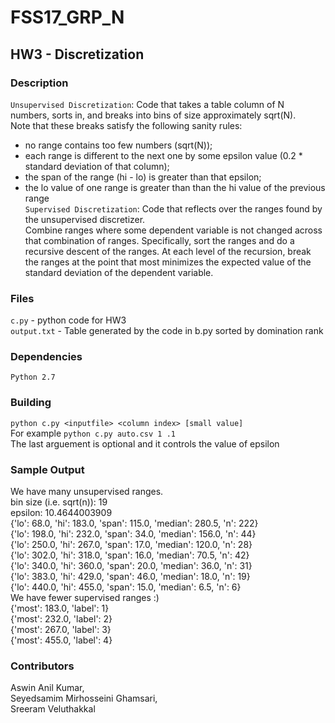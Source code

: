 # FSS17_GRP_N
## HW3 - Discretization

### Description
`Unsupervised Discretization`: Code that takes a table column of N numbers, sorts in, and breaks into bins of size approximately sqrt(N).   
Note that these breaks satisfy the following sanity rules:  
- no range contains too few numbers (sqrt(N));  
- each range is different to the next one by some epsilon value (0.2 * standard deviation of that column);
- the span of the range (hi - lo) is greater than that epsilon;  
- the lo value of one range is greater than than the hi value of the previous range  
`Supervised Discretization`: Code that reflects over the ranges found by the unsupervised discretizer.  
Combine ranges where some dependent variable is not changed across that combination of ranges. Specifically, sort the ranges and do a recursive descent of the ranges. At each level of the recursion, break the ranges at the point that most minimizes the expected value of the standard deviation of the dependent variable.

### Files
`c.py` - python code for HW3   
`output.txt` - Table generated by the code in b.py sorted by domination rank  

### Dependencies
`Python 2.7`

### Building
`python c.py <inputfile> <column index> [small value]`  
For example `python c.py auto.csv 1 .1`  
The last arguement is optional and it controls the value of epsilon

### Sample Output
We have many unsupervised ranges.  
bin size (i.e. sqrt(n)): 19  
epsilon: 10.4644003909  
{'lo': 68.0, 'hi': 183.0, 'span': 115.0, 'median': 280.5, 'n': 222}  
{'lo': 198.0, 'hi': 232.0, 'span': 34.0, 'median': 156.0, 'n': 44}  
{'lo': 250.0, 'hi': 267.0, 'span': 17.0, 'median': 120.0, 'n': 28}  
{'lo': 302.0, 'hi': 318.0, 'span': 16.0, 'median': 70.5, 'n': 42}  
{'lo': 340.0, 'hi': 360.0, 'span': 20.0, 'median': 36.0, 'n': 31}  
{'lo': 383.0, 'hi': 429.0, 'span': 46.0, 'median': 18.0, 'n': 19}  
{'lo': 440.0, 'hi': 455.0, 'span': 15.0, 'median': 6.5, 'n': 6}  
We have fewer supervised ranges :)  
{'most': 183.0, 'label': 1}  
{'most': 232.0, 'label': 2}  
{'most': 267.0, 'label': 3}  
{'most': 455.0, 'label': 4}  
 

### Contributors
Aswin Anil Kumar,  
Seyedsamim Mirhosseini Ghamsari,  
Sreeram Veluthakkal
